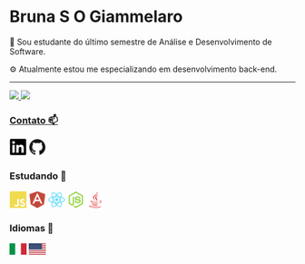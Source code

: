<h1>Bruna S O Giammelaro</h1>

📓 Sou estudante do último semestre de Análise e Desenvolvimento de Software.

⚙️ Atualmente estou me especializando em desenvolvimento back-end.
 ___
<div>
<a href="https://github.com/brunagiammelaro">
<img src="https://github-readme-stats.vercel.app/api?username=brunagiammelaro&show_icons=true&theme=radical">
<img src="https://github-readme-stats.vercel.app/api/top-langs/?username=brunagiammelaro&show_icons=true&theme=radical">
</div>

### Contato 📫
   <a href="https://www.linkedin.com/in/bruna-s-oliveira-giammelaro-234825242/" target="_blank"><img height="30" width="30" src="https://raw.githubusercontent.com/devicons/devicon/1119b9f84c0290e0f0b38982099a2bd027a48bf1/icons/linkedin/linkedin-plain.svg" target="_blank"></a>
   <a href="https://github.com/brunagiammelaro" target="_blank"><img height="30" width="30" src="https://raw.githubusercontent.com/devicons/devicon/1119b9f84c0290e0f0b38982099a2bd027a48bf1/icons/github/github-original.svg" target="_blank"></a>

### Estudando  🔭
<img height="30" width="30" src="https://raw.githubusercontent.com/devicons/devicon/1119b9f84c0290e0f0b38982099a2bd027a48bf1/icons/javascript/javascript-plain.svg" target="_blank"></a>
<img height="30" width="30" src="https://raw.githubusercontent.com/devicons/devicon/1119b9f84c0290e0f0b38982099a2bd027a48bf1/icons/angularjs/angularjs-plain.svg" target="_blank"></a>
<img height="30" width="30" src="https://raw.githubusercontent.com/devicons/devicon/1119b9f84c0290e0f0b38982099a2bd027a48bf1/icons/react/react-original.svg" target="_blank"></a>
<img height="30" width="30" src="https://raw.githubusercontent.com/devicons/devicon/1119b9f84c0290e0f0b38982099a2bd027a48bf1/icons/nodejs/nodejs-plain.svg" target="_blank"></a>
<img height="30" width="30" src="https://raw.githubusercontent.com/devicons/devicon/1119b9f84c0290e0f0b38982099a2bd027a48bf1/icons/java/java-plain.svg" target="_blank"></a>


### Idiomas 💬
<img height="20" width="30" src="https://raw.githubusercontent.com/lipis/flag-icons/20abcf34eaecc2adac6cb290f8cecf52fa7ad8b7/flags/1x1/it.svg" target="_blank"></a>
<img height="20" width="30" src="https://raw.githubusercontent.com/lipis/flag-icons/20abcf34eaecc2adac6cb290f8cecf52fa7ad8b7/flags/1x1/us.svg" target="_blank"></a>

